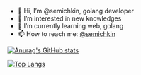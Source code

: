 - 👋 Hi, I’m @semichkin, golang developer
- 👀 I’m interested in new knowledges
- 🌱 I’m currently learning web, golang
- 📫 How to reach me: [@semichkin](mailto:bulat.gab2000@gmail.com)

[![Anurag's GitHub stats](https://github-readme-stats.vercel.app/api?username=semichkin&count_private=true&show_icons=true&theme=tokyonight)](https://github.com/anuraghazra/github-readme-stats)

[![Top Langs](https://github-readme-stats.vercel.app/api/top-langs/?username=semichkin&layout=compact&theme=tokyonight)](https://github.com/anuraghazra/github-readme-stats)
